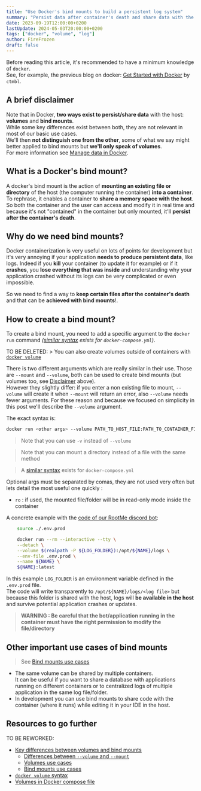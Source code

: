 ```yaml
---
title: "Use Docker's bind mounts to build a persistent log system"
summary: "Persist data after container's death and share data with the host or accross containers through Docker's bind mounts feature"
date: 2023-09-19T12:00:00+0200
lastUpdate: 2024-05-03T20:00:00+0200
tags: ["docker", "volume", "log"]
author: FireFrozen
draft: false
---
```


Before reading this article, it's recommended to have a minimum knowledge of `docker`.  
See, for example, the previous blog on docker: [Get Started with Docker](https://iscsc.fr/posts/short-docker-introduction/) by `ctmbl`.



## A brief disclaimer

Note that in Docker, **two ways exist to persist/share data** with the host: **volumes** and **bind mounts**.  
While some key differences exist between both, they are not relevant in most of our basic use cases.  
We'll then **not distinguish one from the other**, some of what we say might better applied to bind mounts but **we'll only speak of volumes**.  
For more information see [Manage data in Docker](https://docs.docker.com/storage/).

## What is a Docker's bind mount?

A docker's bind mount is the action of **mounting an existing file or directory** of the host (the computer running the container) **into a container**. To rephrase, it enables a container to **share a memory space with the host**. So both the container and the user can access and modify it in real time and because it's not "contained" in the container but only mounted, it'll **persist after the container's death**.

## Why do we need bind mounts?

Docker containerization is very useful on lots of points for development but it's very annoying if your application **needs to produce persistent data**, like logs. Indeed if you **kill** your container (to update it for example) or if it **crashes**, you **lose everything that was inside** and understanding why your application crashed without its logs can be very complicated or even impossible.

So we need to find a way to **keep certain files after the container's death** and that can be **achieved with bind mounts**!.

## How to create a bind mount?

To create a bind mount, you need to add a specific argument to the `docker run` command *([similar syntax](https://docs.docker.com/compose/compose-file/compose-file-v3/#volumes) exists for `docker-compose.yml`)*.

TO BE DELETED: > You can also create volumes outside of containers with [`docker volume`](https://docs.docker.com/storage/volumes/#create-and-manage-volumes)

There is two different arguments which are really similar in their use. Those are `--mount` and `--volume`, both can be used to create bind mounts (but volumes too, see [Disclaimer](#a-brief-disclaimer) above).  
However they slightly differ: if you enter a non existing file to mount, `--volume` will create it when `--mount` will return an error, also `--volume` needs fewer arguments. For these reason and because we focused on simplicity in this post we'll describe the `--volume` argument. 

The exact syntax is:
```bash
docker run <other args> --volume PATH_TO_HOST_FILE:PATH_TO_CONTAINER_FILE:<optional args>
```

> Note that you can use `-v` instead of `--volume`

> Note that you can mount a directory instead of a file with the same method

> A [similar syntax](https://docs.docker.com/compose/compose-file/compose-file-v3/#volumes) exists for `docker-compose.yml`

Optional args must be separated by comas, they are not used very often but lets detail the most useful one quickly :
- `ro` : if used, the mounted file/folder will be in read-only mode inside the container

A concrete example with the [code of our RootMe discord bot](https://github.com/iScsc/RootPythia/blob/2681ca26286ea5063371536e995a5e3cf39734a5/run.sh#L12):
```bash
    source ./.env.prod

    docker run --rm --interactive --tty \
	--detach \
	--volume $(realpath -P ${LOG_FOLDER}):/opt/${NAME}/logs \
	--env-file .env.prod \
	--name ${NAME} \
	${NAME}:latest
```
In this example `LOG_FOLDER` is an environment variable defined in the `.env.prod` file.  
The code will write transparently to `/opt/${NAME}/logs/<log file>` but because this folder is shared with the host, logs will **be available in the host** and survive potential application crashes or updates.

> **WARNING : Be careful that the bot/application running in the container must have the right permission to modify the file/directory**

## Other important use cases of bind mounts

> See [Bind mounts use cases](https://docs.docker.com/storage/#good-use-cases-for-bind-mounts)

* The same volume can be shared by multiple containers.  
  It can be useful if you want to share a database with applications running on different containers or to centralized logs of multiple application in the same log file/folder.
* In development you can use bind mounts to share code with the container (where it runs) while editing it in your IDE in the host.

## Resources to go further

TO BE REWORKED:

- [Key differences between volumes and bind mounts](https://docs.docker.com/storage/#volumes)
  - [Differences between `--volume` and `--mount`](https://docs.docker.com/storage/bind-mounts/#differences-between--v-and---mount-behavior)
  - [Volumes use cases](https://docs.docker.com/storage/#good-use-cases-for-volumes)
  - [Bind mounts use cases](https://docs.docker.com/storage/#good-use-cases-for-bind-mounts)
- [`docker volume` syntax](https://docs.docker.com/storage/volumes/#create-and-manage-volumes)
- [Volumes in Docker compose file](https://docs.docker.com/compose/compose-file/compose-file-v3/#volumes)